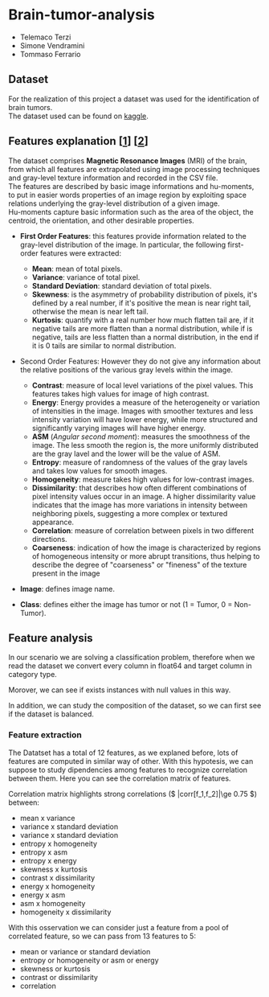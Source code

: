 # Brain-tumor-analysis

- Telemaco Terzi
- Simone Vendramini
- Tommaso Ferrario

## Dataset

For the realization of this project a dataset was used for the identification
of brain tumors.\
The dataset used can be found on [kaggle](https://www.kaggle.com/datasets/jakeshbohaju/brain-tumor).

## Features explanation [[1](https://www.scirp.org/pdf/JSIP20120200017_13782492.pdf)] [[2](https://juliaimages.org/ImageFeatures.jl/stable/tutorials/glcm/)]

The dataset comprises **Magnetic Resonance Images** (MRI) of the brain, from which
all features are extrapolated using image processing techniques and gray-level
texture information and recorded in the CSV file.\
The features are described by basic image informations and hu-moments, to put in
easier words properties of an image region by exploiting space relations
underlying the gray-level distribution of a given image.\
Hu-moments capture basic information such as the area of the object, the centroid,
the orientation, and other desirable properties.

- **First Order Features**: this features provide information related to the gray-level
  distribution of the image. In particular, the following first-order features were extracted:

  - **Mean**: mean of total pixels.
  - **Variance**: variance of total pixel.
  - **Standard Deviation**: standard deviation of total pixels.
  - **Skewness**: is the asymmetry of probability distribution of pixels, it's
    defined by a real number, if it's positive the mean is near right tail,
    otherwise the mean is near left tail.
  - **Kurtosis**: quantify with a real number how much flatten tail are, if it
    negative tails are more flatten than a normal distribution, while if is negative,
    tails are less flatten than a normal distribution, in the end if it is 0
    tails are similar to normal distribution.

- Second Order Features: However they do not give any information about the relative
  positions of the various gray levels within the image.

  - **Contrast**: measure of local level variations of the pixel values.
    This features takes high values for image of high contrast.
  - **Energy**: Energy provides a measure of the heterogeneity or variation of
    intensities in the image. Images with smoother textures and less intensity
    variation will have lower energy, while more structured and significantly
    varying images will have higher energy.
  - **ASM** (_Angular second moment_): measures the smoothness of the image.
    The less smooth the region is, the more uniformly distributed are the gray
    lavel and the lower will be the value of ASM.
  - **Entropy**: measure of randomness of the values of the gray lavels and
    takes low values for smooth images.
  - **Homogeneity**: measure takes high values for low-contrast images.
  - **Dissimilarity**: that describes how often different combinations of pixel
    intensity values occur in an image. A higher dissimilarity value indicates
    that the image has more variations in intensity between neighboring pixels,
    suggesting a more complex or textured appearance.
  - **Correlation**: measure of correlation between pixels in two different directions.
  - **Coarseness**: indication of how the image is characterized by regions
    of homogeneous intensity or more abrupt transitions, thus helping to describe
    the degree of "coarseness" or "fineness" of the texture present in the image

- **Image**: defines image name.
- **Class**: defines either the image has tumor or not (1 = Tumor, 0 = Non-Tumor).


## Feature analysis

In our scenario we are solving a classification problem, therefore when we read
the dataset we convert every column in float64 and target column in category type.
<!-- image on type column -->

Morover, we can see if exists instances with null values in this way. 
<!-- image on counting null elements -->

In addition, we can study the composition of the dataset, so we can first see if the dataset is balanced.
<!-- image on plotting target class -->



### Feature extraction
The Datatset has a total of 12 features, as we explaned before, lots of features 
are computed in similar way of other. With this hypotesis, we can suppose to study
dipendencies among features to recognize correlation between them. Here you can
see the correlation matrix of features.

<!-- Correlation matrix of feature -->

Correlation matrix highlights strong correlations ($ |corr[f_1,f_2]|\ge 0.75 $) between:
- mean x variance
- variance x standard deviation
- variance x standard deviation
- entropy x homogeneity
- entropy x asm
- entropy x energy
- skewness x kurtosis
- contrast x dissimilarity
- energy x homogeneity
- energy x asm
- asm x homogeneity
- homogeneity x dissimilarity

With this osservation we can consider just a feature from a pool of correlated
feature, so we can pass from 13 features to 5:

- mean or variance or standard deviation
- entropy or homogeneity or asm or energy
- skewness or kurtosis
- contrast or dissimilarity
- correlation

